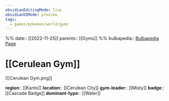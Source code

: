 ```yaml
---
obsidianEditingMode: live
obsidianUIMode: preview
tags:
  - games/pokemon/world/gyms
---
```

%%
date:: [[2022-11-25]]
parents:: [[Gyms]]
%%
bulbapedia:: [Bulbapedia Page](https://bulbapedia.bulbagarden.net/wiki/Cerulean_Gym)

# [[Cerulean Gym]]

![[Cerulean Gym.png]]

**region**:: [[Kanto]]
**location**:: [[Cerulean City]]
**gym-leader**:: [[Misty]]
**badge**:: [[Cascade Badge]]
**dominant-type**:: [[Water]]